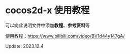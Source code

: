 cocos2d-x 使用教程
==================
可以向此说明文件中添加**教程、参考资料**等

使用教程：https://www.bilibili.com/video/BV1d44y147gA/

Update: 2023.12.4
